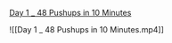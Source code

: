 [Day 1 _ 48 Pushups in 10 Minutes](https://youtu.be/ClBndSql-bY)

![[Day 1 _ 48 Pushups in 10 Minutes.mp4]]